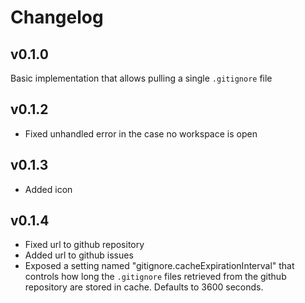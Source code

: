 # Changelog

## v0.1.0

Basic implementation that allows pulling a single `.gitignore` file 


## v0.1.2

- Fixed unhandled error in the case no workspace is open 


## v0.1.3

- Added icon


## v0.1.4

- Fixed url to github repository
- Added url to github issues
- Exposed a setting named "gitignore.cacheExpirationInterval" that controls how long the `.gitignore` files retrieved from the github repository are stored in cache. Defaults to 3600 seconds.
